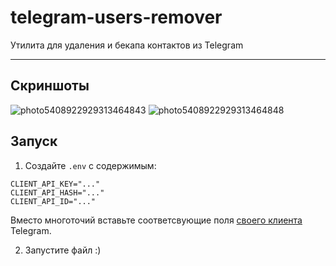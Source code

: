 # telegram-users-remover
Утилита для удаления и бекапа контактов из Telegram

---

## Скриншоты

![photo5408922929313464843](https://user-images.githubusercontent.com/78380371/164618658-8a0a8b4a-a6a7-4bf8-a53a-a9b90aad562c.jpg)
![photo5408922929313464848](https://user-images.githubusercontent.com/78380371/164618710-bdf79c00-b1e9-4560-a8e2-1c37a5aaf418.jpg)

## Запуск

1. Создайте `.env` с содержимым:

```
CLIENT_API_KEY="..."
CLIENT_API_HASH="..."
CLIENT_API_ID="..."
```
Вместо многоточий вставьте соответсвующие поля [своего клиента](https://my.telegram.org/auth) Telegram.

2. Запустите файл :)


